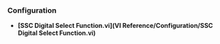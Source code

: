 ### Configuration
- **[SSC Digital Select Function.vi](VI Reference/Configuration/SSC Digital Select Function.vi)**
